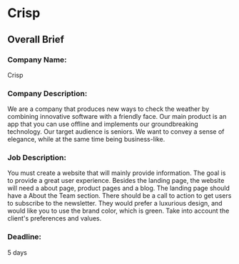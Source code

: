 # Crisp
## Overall Brief

### Company Name:
Crisp

### Company Description:
We are a company that produces new ways to check the weather by combining innovative software with a friendly face. Our main product is an app that you can use offline and implements our groundbreaking technology. Our target audience is seniors. We want to convey a sense of elegance, while at the same time being business-like.

### Job Description:
You must create a website that will mainly provide information. The goal is to provide a great user experience. Besides the landing page, the website will need a about page, product pages and a blog. The landing page should have a About the Team section. There should be a call to action to get users to subscribe to the newsletter. They would prefer a luxurious design, and would like you to use the brand color, which is green. Take into account the client's preferences and values.

### Deadline:
5 days
